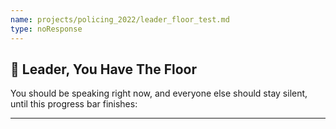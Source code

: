 ```yaml
---
name: projects/policing_2022/leader_floor_test.md
type: noResponse
---
```


## 📣 Leader, You Have The Floor

You should be speaking right now, and everyone else should stay silent, until this progress bar finishes:

---
